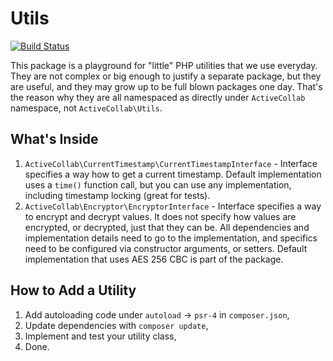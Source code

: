 # Utils

[![Build Status](https://travis-ci.org/activecollab/utils.svg?branch=master)](https://travis-ci.org/activecollab/utils)

This package is a playground for "little" PHP utilities that we use everyday. They are not complex or big enough to justify a separate package, but they are useful, and they may grow up to be full blown packages one day. That's the reason why they are all namespaced as directly under `ActiveCollab` namespace, not `ActiveCollab\Utils`.

## What's Inside

1. `ActiveCollab\CurrentTimestamp\CurrentTimestampInterface` - Interface specifies a way how to get a current timestamp. Default implementation uses a `time()` function call, but you can use any implementation, including timestamp locking (great for tests). 
1. `ActiveCollab\Encryptor\EncryptorInterface` - Interface specifies a way to encrypt and decrypt values. It does not specify how values are encrypted, or decrypted, just that they can be. All dependencies and implementation details need to go to the implementation, and specifics need to be configured via constructor arguments, or setters. Default implementation that uses AES 256 CBC is part of the package. 

## How to Add a Utility

1. Add autoloading code under `autoload` -> `psr-4` in `composer.json`,
1. Update dependencies with `composer update`,
1. Implement and test your utility class,
1. Done.
